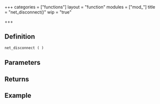 +++
categories = ["functions"]
layout = "function"
modules = ["mod_"]
title = "net_disconnect()"
wip = "true"

+++

## Definition

    net_disconnect ( )

## Parameters

## Returns

## Example

```
```

